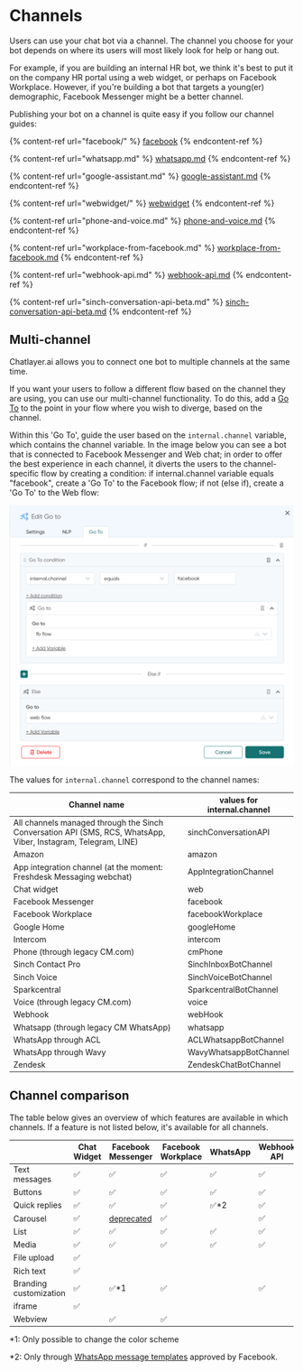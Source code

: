 # Channels

Users can use your chat bot via a channel. The channel you choose for your bot depends on where its users will most likely look for help or hang out.

For example, if you are building an internal HR bot, we think it's best to put it on the company HR portal using a web widget, or perhaps on Facebook Workplace. However, if you're building a bot that targets a young(er) demographic, Facebook Messenger might be a better channel.

Publishing your bot on a channel is quite easy if you follow our channel guides:

{% content-ref url="facebook/" %}
[facebook](facebook/)
{% endcontent-ref %}

{% content-ref url="whatsapp.md" %}
[whatsapp.md](whatsapp.md)
{% endcontent-ref %}

{% content-ref url="google-assistant.md" %}
[google-assistant.md](google-assistant.md)
{% endcontent-ref %}

{% content-ref url="webwidget/" %}
[webwidget](webwidget/)
{% endcontent-ref %}

{% content-ref url="phone-and-voice.md" %}
[phone-and-voice.md](phone-and-voice.md)
{% endcontent-ref %}

{% content-ref url="workplace-from-facebook.md" %}
[workplace-from-facebook.md](workplace-from-facebook.md)
{% endcontent-ref %}

{% content-ref url="webhook-api.md" %}
[webhook-api.md](webhook-api.md)
{% endcontent-ref %}

{% content-ref url="sinch-conversation-api-beta.md" %}
[sinch-conversation-api-beta.md](sinch-conversation-api-beta.md)
{% endcontent-ref %}

## Multi-channel

Chatlayer.ai allows you to connect one bot to multiple channels at the same time.

If you want your users to follow a different flow based on the channel they are using, you can use our multi-channel functionality. To do this, add a [Go To](../bot-answers/dialog-state/plugins.md) to the point in your flow where you wish to diverge, based on the channel.

Within this 'Go To', guide the user based on the `internal.channel` variable, which contains the channel variable. In the image below you can see a bot that is connected to Facebook Messenger and Web chat; in order to offer the best experience in each channel, it diverts the users to the channel-specific flow by creating a condition: if internal.channel variable equals "facebook", create a 'Go To' to the Facebook flow; if not (else if), create a 'Go To' to the Web flow:

![](<../.gitbook/assets/image (687) (1).png>)

The values for `internal.channel` correspond to the channel names:

| Channel name                                                                                                   | values for internal.channel |
| -------------------------------------------------------------------------------------------------------------- | --------------------------- |
| All channels managed through the Sinch Conversation API (SMS, RCS, WhatsApp, Viber, Instagram, Telegram, LINE) | sinchConversationAPI        |
| Amazon                                                                                                         | amazon                      |
| App integration channel (at the moment: Freshdesk Messaging webchat)                                           | AppIntegrationChannel       |
| Chat widget                                                                                                    | web                         |
| Facebook Messenger                                                                                             | facebook                    |
| Facebook Workplace                                                                                             | facebookWorkplace           |
| Google Home                                                                                                    | googleHome                  |
| Intercom                                                                                                       | intercom                    |
| Phone (through legacy CM.com)                                                                                  | cmPhone                     |
| Sinch Contact Pro                                                                                              | SinchInboxBotChannel        |
| Sinch Voice                                                                                                    | SinchVoiceBotChannel        |
| Sparkcentral                                                                                                   | SparkcentralBotChannel      |
| Voice (through legacy CM.com)                                                                                  | voice                       |
| Webhook                                                                                                        | webHook                     |
| Whatsapp (through legacy CM WhatsApp)                                                                          | whatsapp                    |
| WhatsApp through ACL                                                                                           | ACLWhatsappBotChannel       |
| WhatsApp through Wavy                                                                                          | WavyWhatsappBotChannel      |
| Zendesk                                                                                                        | ZendeskChatBotChannel       |

## Channel comparison

The table below gives an overview of which features are available in which channels. If a feature is not listed below, it's available for all channels.

|                        | Chat Widget | Facebook Messenger                                                                             | Facebook Workplace | WhatsApp | Webhook  API | Zendesk |
| ---------------------- | ----------- | ---------------------------------------------------------------------------------------------- | ------------------ | -------- | ------------ | ------- |
| Text messages          | ✅           | ✅                                                                                              | ✅                  | ✅        | ✅            | ✅       |
| Buttons                | ✅           | ✅                                                                                              | ✅                  | ✅        | ✅            | ✅       |
| Quick replies          | ✅           | ✅                                                                                              | ✅                  | ✅\*2     | ✅            | ✅       |
| Carousel               | ✅           | [deprecated](https://developers.facebook.com/docs/messenger-platform/send-messages/templates/) | ✅                  |          | ✅            | ✅       |
| List                   | ✅           | ✅                                                                                              | ✅                  | ✅        | ✅            | ✅       |
| Media                  | ✅           | ✅                                                                                              | ✅                  | ✅        | ✅            | ✅       |
| File upload            | ✅           |                                                                                                |                    |          |              |         |
| Rich text              | ✅           |                                                                                                |                    |          |              |         |
| Branding customization | ✅           | ✅\*1                                                                                           | ✅                  |          | ✅            | ✅       |
| iframe                 | ✅           |                                                                                                |                    |          |              |         |
| Webview                |             | ✅                                                                                              | ✅                  |          |              |         |

\*1: Only possible to change the color scheme

\*2: Only through [WhatsApp message templates](https://developers.facebook.com/docs/whatsapp/message-templates/creation) approved by Facebook.

